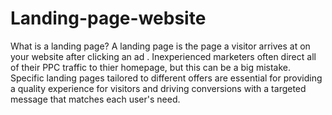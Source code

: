 # Landing-page-website
What is a landing page?
A landing page is the page a visitor arrives at on your website after clicking an ad . Inexperienced marketers often direct all of their PPC traffic to thier homepage, but this can be a big mistake. Specific landing pages tailored to different offers are essential for providing a quality experience for visitors and driving conversions with a targeted message that matches each user's need.
